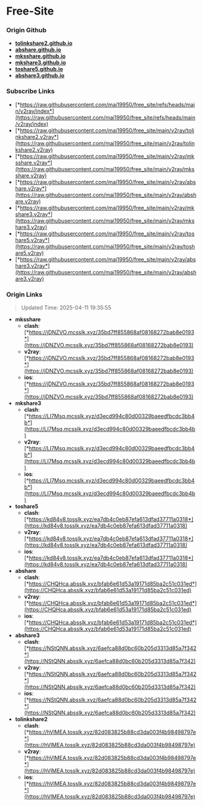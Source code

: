 # Free-Site

### Origin Github

- [**tolinkshare2.github.io**](https://github.com/tolinkshare2/tolinkshare2.github.io)
- [**abshare.github.io**](https://github.com/abshare/abshare.github.io)
- [**mksshare.github.io**](https://github.com/mksshare/mksshare.github.io)
- [**mkshare3.github.io**](https://github.com/mkshare3/mkshare3.github.io)
- [**toshare5.github.io**](https://github.com/toshare5/toshare5.github.io)
- [**abshare3.github.io**](https://github.com/abshare3/abshare3.github.io)

### Subscribe Links

- [*https://raw.githubusercontent.com/mai19950/free_site/refs/heads/main/v2ray/index*](https://raw.githubusercontent.com/mai19950/free_site/refs/heads/main/v2ray/index)
- [*https://raw.githubusercontent.com/mai19950/free_site/main/v2ray/tolinkshare2.v2ray*](https://raw.githubusercontent.com/mai19950/free_site/main/v2ray/tolinkshare2.v2ray)
- [*https://raw.githubusercontent.com/mai19950/free_site/main/v2ray/mksshare.v2ray*](https://raw.githubusercontent.com/mai19950/free_site/main/v2ray/mksshare.v2ray)
- [*https://raw.githubusercontent.com/mai19950/free_site/main/v2ray/abshare.v2ray*](https://raw.githubusercontent.com/mai19950/free_site/main/v2ray/abshare.v2ray)
- [*https://raw.githubusercontent.com/mai19950/free_site/main/v2ray/mkshare3.v2ray*](https://raw.githubusercontent.com/mai19950/free_site/main/v2ray/mkshare3.v2ray)
- [*https://raw.githubusercontent.com/mai19950/free_site/main/v2ray/toshare5.v2ray*](https://raw.githubusercontent.com/mai19950/free_site/main/v2ray/toshare5.v2ray)
- [*https://raw.githubusercontent.com/mai19950/free_site/main/v2ray/abshare3.v2ray*](https://raw.githubusercontent.com/mai19950/free_site/main/v2ray/abshare3.v2ray)

### Origin Links

> Updated Time: 2025-04-11 19:35:55

- **mksshare**
  - **clash**: [*https://jDNZVO.mcsslk.xyz/35bd7ff855868af08168272bab8e0193*](https://jDNZVO.mcsslk.xyz/35bd7ff855868af08168272bab8e0193)
  - **v2ray**: [*https://jDNZVO.mcsslk.xyz/35bd7ff855868af08168272bab8e0193*](https://jDNZVO.mcsslk.xyz/35bd7ff855868af08168272bab8e0193)
  - **ios**: [*https://jDNZVO.mcsslk.xyz/35bd7ff855868af08168272bab8e0193*](https://jDNZVO.mcsslk.xyz/35bd7ff855868af08168272bab8e0193)
- **mkshare3**
  - **clash**: [*https://LI7Msq.mcsslk.xyz/d3ecd994c80d00329baeedfbcdc3bb4b*](https://LI7Msq.mcsslk.xyz/d3ecd994c80d00329baeedfbcdc3bb4b)
  - **v2ray**: [*https://LI7Msq.mcsslk.xyz/d3ecd994c80d00329baeedfbcdc3bb4b*](https://LI7Msq.mcsslk.xyz/d3ecd994c80d00329baeedfbcdc3bb4b)
  - **ios**: [*https://LI7Msq.mcsslk.xyz/d3ecd994c80d00329baeedfbcdc3bb4b*](https://LI7Msq.mcsslk.xyz/d3ecd994c80d00329baeedfbcdc3bb4b)
- **toshare5**
  - **clash**: [*https://kd84v8.tosslk.xyz/ea7db4c0eb87efa613dfad37711a0318*](https://kd84v8.tosslk.xyz/ea7db4c0eb87efa613dfad37711a0318)
  - **v2ray**: [*https://kd84v8.tosslk.xyz/ea7db4c0eb87efa613dfad37711a0318*](https://kd84v8.tosslk.xyz/ea7db4c0eb87efa613dfad37711a0318)
  - **ios**: [*https://kd84v8.tosslk.xyz/ea7db4c0eb87efa613dfad37711a0318*](https://kd84v8.tosslk.xyz/ea7db4c0eb87efa613dfad37711a0318)
- **abshare**
  - **clash**: [*https://CHQHca.absslk.xyz/bfab6e61d53a19171d85ba2c51c031ed*](https://CHQHca.absslk.xyz/bfab6e61d53a19171d85ba2c51c031ed)
  - **v2ray**: [*https://CHQHca.absslk.xyz/bfab6e61d53a19171d85ba2c51c031ed*](https://CHQHca.absslk.xyz/bfab6e61d53a19171d85ba2c51c031ed)
  - **ios**: [*https://CHQHca.absslk.xyz/bfab6e61d53a19171d85ba2c51c031ed*](https://CHQHca.absslk.xyz/bfab6e61d53a19171d85ba2c51c031ed)
- **abshare3**
  - **clash**: [*https://NStQNN.absslk.xyz/6aefca88d0bc60b205d3313d85a7f342*](https://NStQNN.absslk.xyz/6aefca88d0bc60b205d3313d85a7f342)
  - **v2ray**: [*https://NStQNN.absslk.xyz/6aefca88d0bc60b205d3313d85a7f342*](https://NStQNN.absslk.xyz/6aefca88d0bc60b205d3313d85a7f342)
  - **ios**: [*https://NStQNN.absslk.xyz/6aefca88d0bc60b205d3313d85a7f342*](https://NStQNN.absslk.xyz/6aefca88d0bc60b205d3313d85a7f342)
- **tolinkshare2**
  - **clash**: [*https://hVlMEA.tosslk.xyz/82d083825b88cd3da003f4b98498797e*](https://hVlMEA.tosslk.xyz/82d083825b88cd3da003f4b98498797e)
  - **v2ray**: [*https://hVlMEA.tosslk.xyz/82d083825b88cd3da003f4b98498797e*](https://hVlMEA.tosslk.xyz/82d083825b88cd3da003f4b98498797e)
  - **ios**: [*https://hVlMEA.tosslk.xyz/82d083825b88cd3da003f4b98498797e*](https://hVlMEA.tosslk.xyz/82d083825b88cd3da003f4b98498797e)
